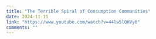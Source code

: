 ```yaml
---
title: "The Terrible Spiral of Consumption Communities"
date: 2024-11-11
link: "https://www.youtube.com/watch?v=44lw5lQHVy0"
comments: ""
---
```


